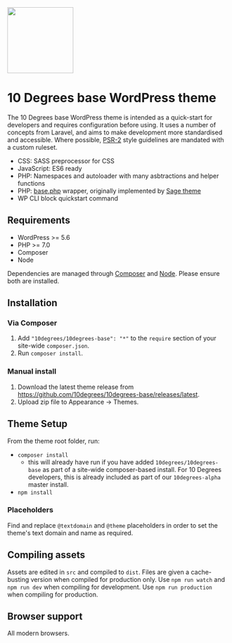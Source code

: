  <img src="https://raw.githubusercontent.com/10degrees/10degrees-base/master/src/img/logo.svg?sanitize=true" height="150px" width="150">

# 10 Degrees base WordPress theme

The 10 Degrees base WordPress theme is intended as a quick-start for developers and requires configuration before using. It uses a number of concepts from Laravel, and aims to make development more standardised and accessible. Where possible, [PSR-2](https://www.php-fig.org/psr/psr-2/) style guidelines are mandated with a custom ruleset.

* CSS: SASS preprocessor for CSS
* JavaScript: ES6 ready
* PHP: Namespaces and autoloader with many asbtractions and helper functions
* PHP: [base.php](base.php) wrapper, originally implemented by [Sage theme](https://roots.io/sage/)
* WP CLI block quickstart command

## Requirements

* WordPress >= 5.6
* PHP >= 7.0
* Composer
* Node

Dependencies are managed through [Composer](https://getcomposer.org/) and [Node](https://nodejs.org). Please ensure both are installed.

## Installation

### Via Composer

1) Add `"10degrees/10degrees-base": "*"` to the `require` section of your site-wide `composer.json`.
2) Run `composer install`.

### Manual install

1) Download the latest theme release from https://github.com/10degrees/10degrees-base/releases/latest.
2) Upload zip file to Appearance -> Themes.

## Theme Setup

From the theme root folder, run:

* `composer install` 
    * this will already have run if you have added `10degrees/10degrees-base` as part of a site-wide composer-based install. For 10 Degrees developers, this is already included as part of our `10degrees-alpha` master install.
* `npm install`

### Placeholders

Find and replace `@textdomain` and `@theme` placeholders in order to set the theme's text domain and name as required.

## Compiling assets

Assets are edited in `src` and compiled to `dist`. Files are given a cache-busting version when compiled for production only. Use `npm run watch` and `npm run dev` when compiling for development. Use `npm run production` when compiling for production.

## Browser support

All modern browsers.